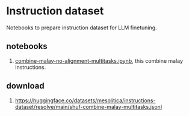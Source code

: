 # Instruction dataset

Notebooks to prepare instruction dataset for LLM finetuning.

## notebooks

1. [combine-malay-no-alignment-multitasks.ipynb](combine-malay-no-alignment-multitasks.ipynb), this combine malay instructions.

## download

1. https://huggingface.co/datasets/mesolitica/instructions-dataset/resolve/main/shuf-combine-malay-multitasks.jsonl